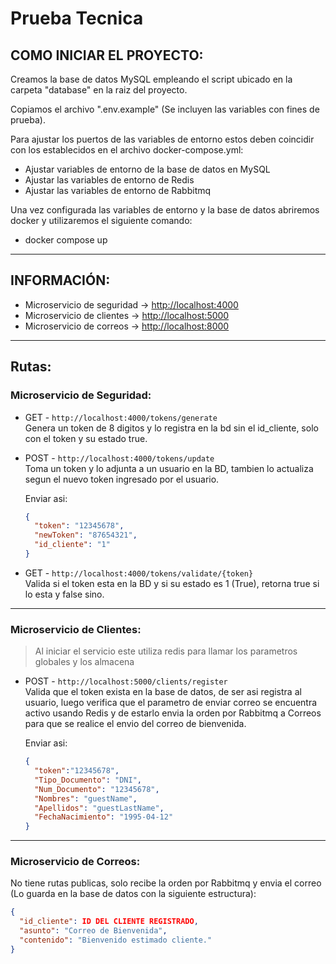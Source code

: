 # Prueba Tecnica

## COMO INICIAR EL PROYECTO:
Creamos la base de datos MySQL empleando el script ubicado en la carpeta "database" en la raiz del proyecto.  

Copiamos el archivo ".env.example" (Se incluyen las variables con fines de prueba).  

Para ajustar los puertos de las variables de entorno estos deben coincidir con los establecidos en el archivo docker-compose.yml:

- Ajustar variables de entorno de la base de datos en MySQL  
- Ajustar las variables de entorno de Redis  
- Ajustar las variables de entorno de Rabbitmq  

Una vez configurada las variables de entorno y la base de datos abriremos docker y utilizaremos el siguiente comando:


- docker compose up


---

## INFORMACIÓN:

- Microservicio de seguridad -> [http://localhost:4000](http://localhost:4000)  
- Microservicio de clientes -> [http://localhost:5000](http://localhost:5000)  
- Microservicio de correos -> [http://localhost:8000](http://localhost:8000)  

---

## Rutas:

### Microservicio de Seguridad:
- GET - `http://localhost:4000/tokens/generate`  
  Genera un token de 8 digitos y lo registra en la bd sin el id_cliente, solo con el token y su estado true.  

- POST - `http://localhost:4000/tokens/update`  
  Toma un token y lo adjunta a un usuario en la BD, tambien lo actualiza segun el nuevo token ingresado por el usuario.  

  Enviar asi:
  ```json
  {
    "token": "12345678",
    "newToken": "87654321",
    "id_cliente": "1"
  }
  ```

- GET - `http://localhost:4000/tokens/validate/{token}`  
  Valida si el token esta en la BD y si su estado es 1 (True), retorna true si lo esta y false sino.  

---

### Microservicio de Clientes:
>Al iniciar el servicio este utiliza redis para llamar los parametros globales y los almacena

- POST - `http://localhost:5000/clients/register`  
  Valida que el token exista en la base de datos, de ser asi registra al usuario, luego verifica que el parametro de enviar correo se encuentra activo usando Redis y de estarlo envia la orden por Rabbitmq a Correos para que se realice el envio del correo de bienvenida.  

  Enviar asi:
  ```json
  {
    "token":"12345678",
    "Tipo_Documento": "DNI",
    "Num_Documento": "12345678",
    "Nombres": "guestName",
    "Apellidos": "guestLastName",
    "FechaNacimiento": "1995-04-12"
  }
  ```

---

### Microservicio de Correos:
No tiene rutas publicas, solo recibe la orden por Rabbitmq y envia el correo (Lo guarda en la base de datos con la siguiente estructura):

```json
{
  "id_cliente": ID DEL CLIENTE REGISTRADO,
  "asunto": "Correo de Bienvenida",
  "contenido": "Bienvenido estimado cliente."
}
```
